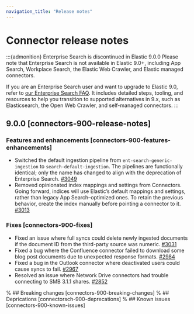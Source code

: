 ```yaml
---
navigation_title: "Release notes"
---
```


# Connector release notes

:::{admonition} Enterprise Search is discontinued in Elastic 9.0.0
Please note that Enterprise Search is not available in Elastic 9.0+, including App Search, Workplace Search, the Elastic Web Crawler, and Elastic managed connectors.

If you are an Enterprise Search user and want to upgrade to Elastic 9.0, refer to [our Enterprise Search FAQ](https://www.elastic.co/resources/search/enterprise-search-faq#what-features-are-impacted-by-this-announcement).
It includes detailed steps, tooling, and resources to help you transition to supported alternatives in 9.x, such as Elasticsearch, the Open Web Crawler, and self-managed connectors.
:::

## 9.0.0 [connectors-900-release-notes]

### Features and enhancements [connectors-900-features-enhancements]

* Switched the default ingestion pipeline from `ent-search-generic-ingestion` to `search-default-ingestion`. The pipelines are functionally identical; only the name has changed to align with the deprecation of Enterprise Search. [#3049](https://github.com/elastic/connectors/pull/3049)
* Removed opinionated index mappings and settings from Connectors. Going forward, indices will use Elastic’s default mappings and settings, rather than legacy App Search–optimized ones. To retain the previous behavior, create the index manually before pointing a connector to it. [#3013](https://github.com/elastic/connectors/pull/3013)

### Fixes [connectors-900-fixes]

* Fixed an issue where full syncs could delete newly ingested documents if the document ID from the third-party source was numeric. [#3031](https://github.com/elastic/connectors/pull/3031)
* Fixed a bug where the Confluence connector failed to download some blog post documents due to unexpected response formats. [#2984](https://github.com/elastic/connectors/pull/2984)
* Fixed a bug in the Outlook connector where deactivated users could cause syncs to fail. [#2967](https://github.com/elastic/connectors/pull/2967)
* Resolved an issue where Network Drive connectors had trouble connecting to SMB 3.1.1 shares. [#2852](https://github.com/elastic/connectors/pull/2852)

% ## Breaking changes [connectors-900-breaking-changes]
% ## Deprications [connectorsch-900-deprecations]
% ## Known issues [connectors-900-known-issues]

